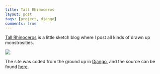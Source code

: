 ```yaml
---
title: Tall Rhinoceros
layout: post
tags: [project, django]
comments: true
---
```


[Tall Rhinoceros](http://tallrhinoceros.com/) is a little sketch blog where I post all kinds of drawn up monstrosities.

![](http://tallrhinoceros.com/media/img/blog/rhino-crossing-1.jpg)

The site was coded from the ground up in [Django](https://www.djangoproject.com/), and the source can be found [here](https://github.com/stett/tall_rhino).